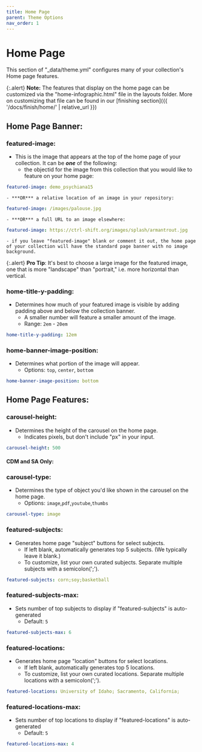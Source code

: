 ```yaml
---
title: Home Page
parent: Theme Options
nav_order: 1
---
```


# Home Page

This section of "_data/theme.yml" configures many of your collection's Home page features.

{:.alert}
**Note:** The features that display on the home page can be customized via the "home-infographic.html" file in the layouts folder. More on customizing that file can be found in our [finishing section]({{ '/docs/finish/home/' | relative_url }})

## Home Page Banner:

### featured-image: 

- This is the image that appears at the top of the home page of your collection. It can be ***one*** of the following:
	- the objectid for the image from this collection that you would like to feature on your home page: 
```yaml
featured-image: demo_psychiana15
```
	- ***OR*** a relative location of an image in your repository: 
```yaml
featured-image: /images/palouse.jpg
```
	- ***OR*** a full URL to an image elsewhere:
```yaml
featured-image: https://ctrl-shift.org/images/splash/armantrout.jpg
```
	- if you leave "featured-image" blank or comment it out, the home page of your collection will have the standard page banner with no image background.

{:.alert}
**Pro Tip**: It's best to choose a large image for the featured image, one that is more "landscape" than "portrait," i.e. more horizontal than vertical.

### home-title-y-padding: 

- Determines how much of your featured image is visible by adding padding above and below the collection banner. 
	- A smaller number will feature a smaller amount of the image.
	- Range: `2em` - `20em`
```yaml
home-title-y-padding: 12em
```

### home-banner-image-position: 

- Determines what portion of the image will appear. 
	- Options: `top`, `center`, `bottom`
```yaml
home-banner-image-position: bottom
```

## Home Page Features:

### carousel-height: 

- Determines the height of the carousel on the home page.
	- Indicates pixels, but don't include "px" in your input.
```yaml
carousel-height: 500
```

#### CDM and SA Only:

### carousel-type: 

- Determines the type of object you'd like shown in the carousel on the home page.
	- Options: `image`,`pdf`,`youtube`,`thumbs`
```yaml
carousel-type: image
```

### featured-subjects: 

- Generates home page "subject" buttons for select subjects.
	- If left blank, automatically generates top 5 subjects. (We typically leave it blank.)
	- To customize, list your own curated subjects. Separate multiple subjects with a semicolon(';'). 
```yaml
featured-subjects: corn;soy;basketball
```

### featured-subjects-max: 

- Sets number of top subjects to display if "featured-subjects" is auto-generated
	- Default: `5`
```yaml
featured-subjects-max: 6
```

### featured-locations: 

- Generates home page "location" buttons for select locations.
	- If left blank, automatically generates top 5 locations.
	- To customize, list your own curated locations. Separate multiple locations with a semicolon(';'). 
```yaml
featured-locations: University of Idaho; Sacramento, California;
```

### featured-locations-max: 

- Sets number of top locations to display if "featured-locations" is auto-generated
	- Default: `5`
```yaml
featured-locations-max: 4
```